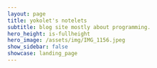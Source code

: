 ```yaml
---
layout: page
title: yokolet's notelets
subtitle: blog site mostly about programming.
hero_height: is-fullheight
hero_image: /assets/img/IMG_1156.jpeg
show_sidebar: false
showcase: landing_page
---
```

